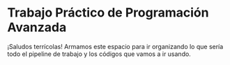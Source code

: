 # Trabajo Práctico de Programación Avanzada
¡Saludos terrícolas! Armamos este espacio para ir organizando lo que sería todo el pipeline de trabajo y los códigos que vamos a ir usando.
